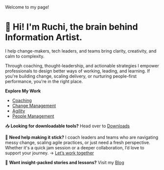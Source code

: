 Welcome to my page!


# 👋 Hi! I'm Ruchi, the brain behind Information Artist.

I help change-makers, tech leaders, and teams bring clarity, creativity, and calm to complexity.

Through coaching, thought-leadership, and actionable strategies I empower professionals to design better ways of working, leading, and learning. If you're building change, scaling delivery, or nurturing people-first performance, you're in the right place.

**Explore My Work**
- [Coaching](/coaching/README.md)
- [Change Management](/change-management/README.md)
- [Agility](/agility/README.md)
- [People Management](/people-management/README.md)

📥 **Looking for downloadable tools?**
Head over to [Downloads](/downloads/README.md)

💬 **Need help making it stick?**
I coach leaders and teams who are navigating messy change, scaling agile practices, or just need a fresh perspective.
Whether it's a quick jam session or a deeper collaboration, I’d love to support your journey.
→ [Let’s work together](https://outlook.office.com/bookwithme/user/7b1a46088ea74c539c92e3793ac6ebe8@flutteruki.com/meetingtype/uXwwmotr30qdQ--jlqvLwg2?anonymous&ep=mlink)

🧭 **Want insight-packed stories and lessons?**
Visit my [Blog](https://medium.com/informationartist)
